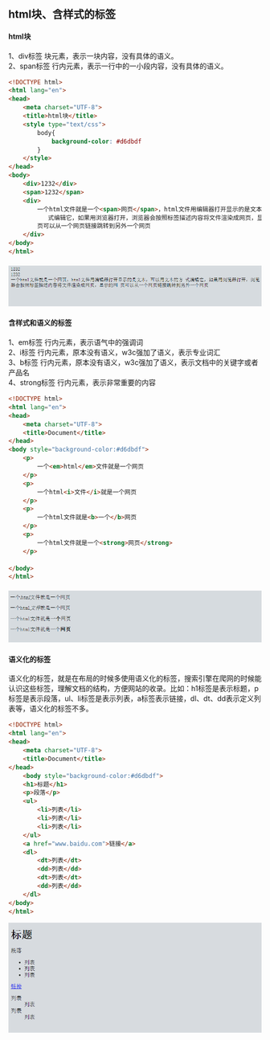 ## html块、含样式的标签

#### html块

1、div标签 块元素，表示一块内容，没有具体的语义。  
2、span标签 行内元素，表示一行中的一小段内容，没有具体的语义。

```html
<!DOCTYPE html>
<html lang="en">
<head>
    <meta charset="UTF-8">
    <title>html块</title>
    <style type="text/css">
        body{
            background-color: #d6dbdf
        }
    </style>
</head>
<body>
    <div>1232</div>
    <span>1232</span>
    <div>
        一个html文件就是一个<span>网页</span>，html文件用编辑器打开显示的是文本，可以用文本的方
           式编辑它，如果用浏览器打开，浏览器会按照标签描述内容将文件渲染成网页，显示的网
        页可以从一个网页链接跳转到另外一个网页    
    </div>
</body>
</html>
```

#### ![](/assets/7.png)

#### 含样式和语义的标签

1、em标签 行内元素，表示语气中的强调词  
2、i标签 行内元素，原本没有语义，w3c强加了语义，表示专业词汇  
3、b标签 行内元素，原本没有语义，w3c强加了语义，表示文档中的关键字或者产品名  
4、strong标签 行内元素，表示非常重要的内容

```html
<!DOCTYPE html>
<html lang="en">
<head>
    <meta charset="UTF-8">
    <title>Document</title>
</head>
<body style="background-color:#d6dbdf">
    <p>
        一个<em>html</em>文件就是一个网页
    </p>
    <p>
        一个html<i>文件</i>就是一个网页
    </p>
    <p>
        一个html文件就是<b>一个</b>网页
    </p>
    <p>
        一个html文件就是一个<strong>网页</strong>
    </p>

</body>
</html>
```

#### ![](/assets/8.png)

#### 语义化的标签

语义化的标签，就是在布局的时候多使用语义化的标签，搜索引擎在爬网的时候能认识这些标签，理解文档的结构，方便网站的收录。比如：h1标签是表示标题，p标签是表示段落，ul、li标签是表示列表，a标签表示链接，dl、dt、dd表示定义列表等，语义化的标签不多。

```html
<!DOCTYPE html>
<html lang="en">
<head>
	<meta charset="UTF-8">
	<title>Document</title>
</head>
	<body style="background-color:#d6dbdf">
	<h1>标题</h1>
	<p>段落</p>
	<ul>
		<li>列表</li>
		<li>列表</li>
		<li>列表</li>
	</ul>
	<a href="www.baidu.com">链接</a>
	<dl>
		<dt>列表</dt>
		<dd>列表</dd>
		<dt>列表</dt>
		<dd>列表</dd>
	</dl>
</body>
</html>
```

![](/assets/9.png)

